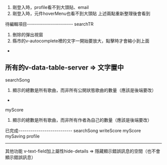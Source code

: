 1. 剛登入時，profile看不到大頭貼、email
2. 剛登入時，元件hoverMenu也看不到大頭貼
上述兩點重新整理後會看到


待編輯項目-----------------------
searchTR
1. 刪除的彈出視窗
2. 縣市的v-autocomplete裡的文字一開始要放大，點擊時才會縮小到上面
-
所有的v-data-table-server => 文字置中
-
searchSong
1. 顯示的總數是所有歌曲，而非所有公開狀態歌曲的數量（應該是後端要改）
-
myScore
1. 顯示的總數是所有歌曲，而非所有作者為自己的數量（應該是後端要改）


已完成---------------------------
searchSong
writeScore
myScore
mySaving
profile

---------------------------------
其他功能
v-text-field加上屬性hide-details => 隱藏顯示錯誤訊息的空間（也不會顯示錯誤訊息）